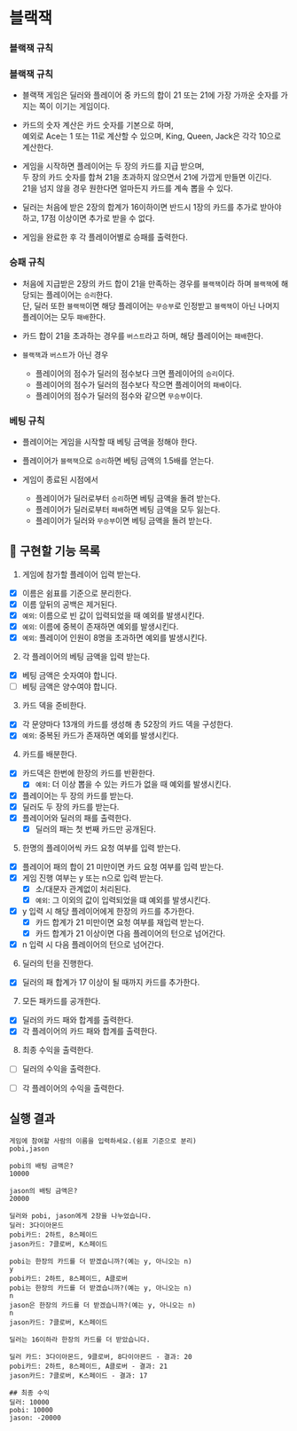 # 블랙잭

### 블랙잭 규칙

### 블랙잭 규칙
- 블랙잭 게임은 딜러와 플레이어 중 카드의 합이 21 또는 21에 가장 가까운 숫자를 가지는 쪽이 이기는 게임이다.

- 카드의 숫자 계산은 카드 숫자를 기본으로 하며,  
  예외로 Ace는 1 또는 11로 계산할 수 있으며, King, Queen, Jack은 각각 10으로 계산한다.

- 게임을 시작하면 플레이어는 두 장의 카드를 지급 받으며,  
  두 장의 카드 숫자를 합쳐 21을 초과하지 않으면서 21에 가깝게 만들면 이긴다.  
  21을 넘지 않을 경우 원한다면 얼마든지 카드를 계속 뽑을 수 있다.  

- 딜러는 처음에 받은 2장의 합계가 16이하이면 반드시 1장의 카드를 추가로 받아야 하고, 17점 이상이면 추가로 받을 수 없다.

- 게임을 완료한 후 각 플레이어별로 승패를 출력한다.

### 승패 규칙

- 처음에 지급받은 2장의 카드 합이 21을 만족하는 경우를 `블랙잭`이라 하며 `블랙잭`에 해당되는 플레이어는 `승리`한다.  
  단, 딜러 또한 `블랙잭`이면 해당 플레이어는 `무승부`로 인정받고 `블랙잭`이 아닌 나머지 플레이어는 모두 `패배`한다.  

- 카드 합이 21을 초과하는 경우를 `버스트`라고 하며, 해당 플레이어는 `패배`한다.

- `블랙잭`과 `버스트`가 아닌 경우
  - 플레이어의 점수가 딜러의 점수보다 크면 플레이어의 `승리`이다.
  - 플레이어의 점수가 딜러의 점수보다 작으면 플레이어의 `패배`이다.
  - 플레이어의 점수가 딜러의 점수와 같으면 `무승부`이다.


### 베팅 규칙

- 플레이어는 게임을 시작할 때 베팅 금액을 정해야 한다.

- 플레이어가 `블랙잭`으로 `승리`하면 베팅 금액의 1.5배를 얻는다.

- 게임이 종료된 시점에서
  - 플레이어가 딜러로부터 `승리`하면 베팅 금액을 돌려 받는다.
  - 플레이어가 딜러로부터 `패배`하면 베팅 금액을 모두 잃는다.
  - 플레이어가 딜러와 `무승부`이면 베팅 금액을 돌려 받는다.


## 🔧 구현할 기능 목록
1. 게임에 참가할 플레이어 입력 받는다.
- [x] 이름은 쉼표를 기준으로 분리한다.
- [x] 이름 앞뒤의 공백은 제거된다.
- [x] `예외`: 이름으로 빈 값이 입력되었을 때 예외를 발생시킨다.
- [x] `예외`: 이름에 중복이 존재하면 예외를 발생시킨다.
- [x] `예외`: 플레이어 인원이 8명을 초과하면 예외를 발생시킨다.

2. 각 플레이어의 베팅 금액을 입력 받는다.
- [x] 베팅 금액은 숫자여야 합니다.
- [ ] 베팅 금액은 양수여야 합니다.

3. 카드 덱을 준비한다.
- [x] 각 문양마다 13개의 카드를 생성해 총 52장의 카드 덱을 구성한다.
- [x] `예외`: 중복된 카드가 존재하면 예외를 발생시킨다.

4. 카드를 배분한다.
- [x] 카드덱은 한번에 한장의 카드를 반환한다.
  - [x] `예외`: 더 이상 뽑을 수 있는 카드가 없을 때 예외를 발생시킨다.
- [x] 플레이어는 두 장의 카드를 받는다.
- [x] 딜러도 두 장의 카드를 받는다.
- [x] 플레이어와 딜러의 패를 출력한다.
  - [x] 딜러의 패는 첫 번째 카드만 공개된다.
    
5. 한명의 플레이어씩 카드 요청 여부를 입력 받는다.
- [x] 플레이어 패의 합이 21 미만이면 카드 요청 여부를 입력 받는다.
- [x] 게임 진행 여부는 y 또는 n으로 입력 받는다.
  - [x] 소/대문자 관계없이 처리된다.
  - [x] `예외`: 그 이외의 값이 입력되었을 떄 예외를 발생시킨다.
- [x] y 입력 시 해당 플레이어에게 한장의 카드를 추가한다.
  - [x] 카드 합계가 21 미만이면 요청 여부를 재입력 받는다. 
  - [x] 카드 합계가 21 이상이면 다음 플레이어의 턴으로 넘어간다.
- [x] n 입력 시 다음 플레이어의 턴으로 넘어간다.

6. 딜러의 턴을 진행한다.
- [x] 딜러의 패 합계가 17 이상이 될 때까지 카드를 추가한다.
  
7. 모든 패카드를 공개한다.
- [x] 딜러의 카드 패와 합계를 출력한다.
- [x] 각 플레이어의 카드 패와 합계를 출력한다.

8. 최종 수익을 출력한다.
- [ ] 딜러의 수익을 출력한다.
- [ ] 각 플레이어의 수익을 출력한다.


## 실행 결과

```
게임에 참여할 사람의 이름을 입력하세요.(쉼표 기준으로 분리)
pobi,jason

pobi의 배팅 금액은?
10000

jason의 배팅 금액은?
20000

딜러와 pobi, jason에게 2장을 나누었습니다.
딜러: 3다이아몬드
pobi카드: 2하트, 8스페이드
jason카드: 7클로버, K스페이드

pobi는 한장의 카드를 더 받겠습니까?(예는 y, 아니오는 n)
y
pobi카드: 2하트, 8스페이드, A클로버
pobi는 한장의 카드를 더 받겠습니까?(예는 y, 아니오는 n)
n
jason은 한장의 카드를 더 받겠습니까?(예는 y, 아니오는 n)
n
jason카드: 7클로버, K스페이드

딜러는 16이하라 한장의 카드를 더 받았습니다.

딜러 카드: 3다이아몬드, 9클로버, 8다이아몬드 - 결과: 20
pobi카드: 2하트, 8스페이드, A클로버 - 결과: 21
jason카드: 7클로버, K스페이드 - 결과: 17

## 최종 수익
딜러: 10000
pobi: 10000 
jason: -20000
```
